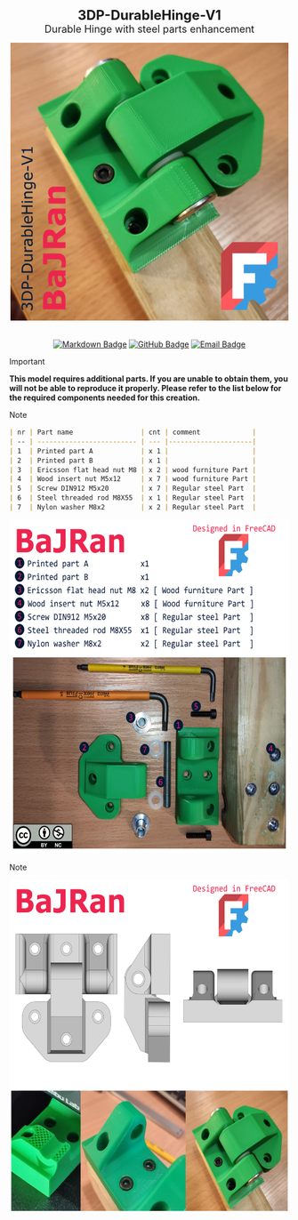 <!-- Begin README -->


<p align="center">
    <font size="5"><b>3DP-DurableHinge-V1</b></font><br>
    <font size="4">Durable Hinge with steel parts enhancement</font>
</p>

<div align="center">
    <img src="Flyer.png" width="500" height="500"/>
</div>
<br>
<p align="center">
    <a href="https://daringfireball.net/projects/markdown/"><img src="https://img.shields.io/badge/Markdown-1.0.1-000000?style=for-the-badge&logo=markdown" alt="Markdown Badge" /></a>
    <a href="https://github.com/bajraan"><img src="https://img.shields.io/badge/github-follow_me-181717?style=for-the-badge&logo=github&color=181717" alt="GitHub Badge" /></a>
    <a href="mailto:bajran1616@gmail.com"><img src="https://img.shields.io/badge/gmail-contact_me-EA4335?style=for-the-badge&logo=gmail" alt="Email Badge" /></a>
    <br>
</p>

> [!IMPORTANT]
>**This model requires additional parts. If you are unable to obtain them, you will not be able to reproduce it properly. Please refer to the list below for the required components needed for this creation.**

> [!NOTE]
>```markdown
>| nr | Part name                 | cnt | comment             |
>| -- | ------------------------- | --- |---------------------|
>| 1  | Printed part A            | x 1 |                     |
>| 2  | Printed part B            | x 1 |                     |
>| 3  | Ericsson flat head nut M8 | x 2 | wood furniture Part |
>| 4  | Wood insert nut M5x12     | x 7 | wood furniture Part |
>| 5  | Screw DIN912 M5x20        | x 7 | Regular steel Part  |
>| 6  | Steel threaded rod M8X55  | x 1 | Regular steel Part  |
>| 7  | Nylon washer M8x2         | x 2 | Regular steel Part  |
>```
> <div align="center">
>     <img src="05_Inkscape\Page_01_150x150.png" width="600" height="600"/>
> </div>

> [!NOTE]
> <div align="center">
>     <img src="05_Inkscape\Page_02_150x150.png" width="600" height="600"/>
> </div>

<!-- End README -->